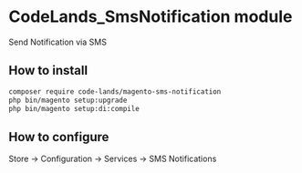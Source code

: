 # CodeLands_SmsNotification module

Send Notification via SMS

## How to install
```bash
composer require code-lands/magento-sms-notification
php bin/magento setup:upgrade
php bin/magento setup:di:compile
```

## How to configure

Store -> Configuration -> Services -> SMS Notifications

